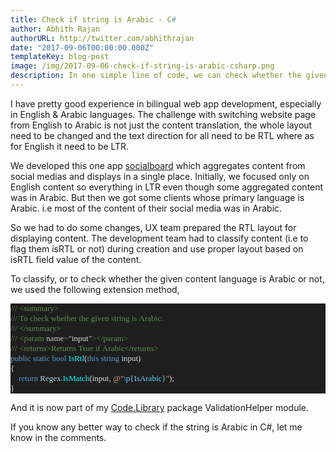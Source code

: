 ```yaml
---
title: Check if string is Arabic - C#
author: Abhith Rajan
authorURL: http://twitter.com/abhithrajan
date: "2017-09-06T00:00:00.000Z"
templateKey: blog-post
image: /img/2017-09-06-check-if-string-is-arabic-csharp.png
description: In one simple line of code, we can check whether the given string is Arabic or not, in C#.
---
```


I have pretty good experience in bilingual web app development, especially in English & Arabic languages. The challenge with switching website page from English to Arabic is not just the content translation, the whole layout need to be changed and the text direction for all need to be RTL where as for English it need to be LTR.

We developed this one app [socialboard](https://socialboard.io) which aggregates content from social medias and displays in a single place. Initially, we focused only on English content so everything in LTR even though some aggregated content was in Arabic. But then we got some clients whose primary language is Arabic. i.e most of the content of their social media was in Arabic.

So we had to do some changes, UX team prepared the RTL layout for displaying content. The development team had to classify content (i.e to flag them isRTL or not) during creation and use proper layout based on isRTL field value of the content.

To classify, or to check whether the given content language is Arabic or not, we used the following extension method,

<pre style="font-family:Consolas;font-size:13;color:gainsboro;background:#1e1e1e;"><span style="color:#608b4e;">///</span><span style="color:#608b4e;">&nbsp;</span><span style="color:#608b4e;">&lt;</span><span style="color:#608b4e;">summary</span><span style="color:#608b4e;">&gt;</span>
<span style="color:#608b4e;">///</span><span style="color:#608b4e;">&nbsp;To&nbsp;check&nbsp;whether&nbsp;the&nbsp;given&nbsp;string&nbsp;is&nbsp;Arabic.</span>
<span style="color:#608b4e;">///</span><span style="color:#608b4e;">&nbsp;</span><span style="color:#608b4e;">&lt;/</span><span style="color:#608b4e;">summary</span><span style="color:#608b4e;">&gt;</span>
<span style="color:#608b4e;">///</span><span style="color:#608b4e;">&nbsp;</span><span style="color:#608b4e;">&lt;</span><span style="color:#608b4e;">param</span><span style="color:#c8c8c8;">&nbsp;name</span><span style="color:#608b4e;">=</span><span style="color:#c8c8c8;">&quot;</span>input<span style="color:#c8c8c8;">&quot;</span><span style="color:#608b4e;">&gt;&lt;/</span><span style="color:#608b4e;">param</span><span style="color:#608b4e;">&gt;</span>
<span style="color:#608b4e;">///</span><span style="color:#608b4e;">&nbsp;</span><span style="color:#608b4e;">&lt;</span><span style="color:#608b4e;">returns</span><span style="color:#608b4e;">&gt;</span><span style="color:#608b4e;">Returns&nbsp;True&nbsp;if&nbsp;Arabic</span><span style="color:#608b4e;">&lt;/</span><span style="color:#608b4e;">returns</span><span style="color:#608b4e;">&gt;</span>
<span style="color:#569cd6;">public</span>&nbsp;<span style="color:#569cd6;">static</span>&nbsp;<span style="color:#569cd6;">bool</span>&nbsp;<span style="color:cyan;">IsRtl</span>(<span style="color:#569cd6;">this</span>&nbsp;<span style="color:#569cd6;">string</span>&nbsp;input)
{
&nbsp;&nbsp;&nbsp;&nbsp;<span style="color:#569cd6;">return</span>&nbsp;<span style="color:lightblue;">Regex</span><span style="color:#b4b4b4;">.</span><span style="color:cyan;">IsMatch</span>(input,&nbsp;<span style="color:#d69d85;">@&quot;</span><span style="color:#62ccff;">\p{IsArabic}</span><span style="color:#d69d85;">&quot;</span>);
}</pre>

And it is now part of my [Code.Library](https://github.com/Abhith/Code.Library) package ValidationHelper module.

If you know any better way to check if the string is Arabic in C#, let me know in the comments.

